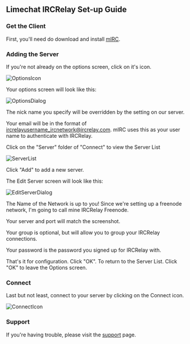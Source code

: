 ## Limechat IRCRelay Set-up Guide

### Get the Client

First, you'll need do download and install [mIRC](http://www.mirc.com/).

### Adding the Server

If you're not already on the options screen, click on it's icon.

![OptionsIcon](https://raw.github.com/booyaa/ircrelay-client-guides/master/guides/mirc/img/options_icon.png)

Your options screen will look like this:

![OptionsDialog](https://raw.github.com/ircrelay/ircrelay-client-guides/master/guides/mirc/img/options.png)

The nick name you specify will be overridden by the setting on our server.

Your email will be in the format of ircrelayusername_ircnetwork@ircrelay.com. mIRC uses this as your user name to authenticate with IRCRelay.

Click on the "Server" folder of "Connect" to view the Server List

![ServerList](https://raw.github.com/ircrelay/ircrelay-client-guides/master/guides/mirc/img/server_list.png)

Click "Add" to add a new server.

The Edit Server screen will look like this:

![EditServerDialog](https://raw.github.com/ircrelay/ircrelay-client-guides/master/guides/mirc/img/edit_server.png)

The Name of the Network is up to you! Since we're setting up a freenode
network, I'm going to call mine IRCRelay Freenode.

Your server and port will match the screenshot.

Your group is optional, but will allow you to group your IRCRelay connections.

Your password is the password you signed up for IRCRelay with.

That's it for configuration. Click "OK". To return to the Server List. Click "OK" to leave the Options screen.


### Connect

Last but not least, connect to your server by clicking on the Connect icon.

![ConnectIcon](https://raw.github.com/ircrelay/ircrelay-client-guides/master/guides/mirc/img/connect_icon.png)

### Support

If you're having trouble, please visit the [support](https://www.ircrelay.com/support) page.
